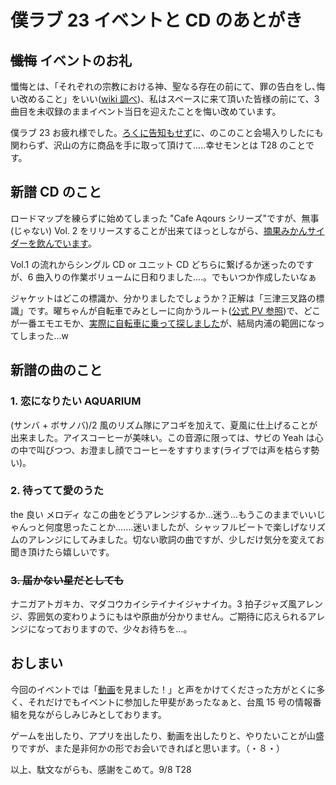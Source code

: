 # 僕ラブ 23 イベントと CD のあとがき

## ~~懺悔~~ イベントのお礼

懺悔とは、「それぞれの宗教における神、聖なる存在の前にて、罪の告白をし､悔い改めること」をいい([wiki 調べ](https://ja.wikipedia.org/wiki/%E6%87%BA%E6%82%94))、私はスペースに来て頂いた皆様の前にて、3 曲目を未収録のままイベント当日を迎えたことを悔い改めています。

僕ラブ 23 お疲れ様でした。[ろくに告知もせず](https://twitter.com/T28_tatsuya/status/1170495478095499265?s=20)に、のこのこと会場入りしたにも関わらず、沢山の方に商品を手に取って頂けて.....幸せモンとは T28 のことです。

## 新譜 CD のこと

ロードマップを練らずに始めてしまった "Cafe Aqours シリーズ"ですが、無事(じゃない) Vol. 2 をリリースすることが出来てほっとしながら、[摘果みかんサイダーを飲んでいます](https://twitter.com/T28_tatsuya/status/1170707548451663874?s=20)。

Vol.1 の流れからシングル CD or ユニット CD どちらに繋げるか迷ったのですが、6 曲入りの作業ボリュームに日和りました....。でもいつか作成したいなぁ

ジャケットはどこの標識か、分かりましたでしょうか？正解は「三津三叉路の標識」です。曜ちゃんが自転車でみとしーに向かうルート([公式 PV 参照](https://www.youtube.com/watch?v=Qj0Dmwxv-KY))で、どこが一番エモエモか、[実際に自転車に乗って探しました](https://twitter.com/T28_tatsuya/status/1157090886183862272?s=20)が、結局内浦の範囲になってしまった...w

## 新譜の曲のこと

### 1. 恋になりたい AQUARIUM

(サンバ + ボサノバ)/2 風のリズム隊にアコギを加えて、夏風に仕上げることが出来ました。アイスコーヒーが美味い。この音源に限っては、サビの Yeah は心の中で叫びつつ、お澄まし顔でコーヒーをすすります(ライブでは声を枯らす勢い)。

### 2. 待ってて愛のうた

the 良い メロディ なこの曲をどうアレンジするか...迷う...もうこのままでいいじゃんっと何度思ったことか.......迷いましたが、シャッフルビートで楽しげなリズムのアレンジにしてみました。切ない歌詞の曲ですが、少しだけ気分を変えてお聞き頂けたら嬉しいです。

### ~~3. 届かない星だとしても~~

ナニガアトガキカ、マダコウカイシテイナイジャナイカ。3 拍子ジャズ風アレンジ、雰囲気の変わりようにもはや原曲が分かりません。ご期待に応えられるアレンジになっておりますので、少々お待ちを...。

## おしまい

今回のイベントでは「[動画](https://www.youtube.com/watch?v=g8qJsZ8Lbx4&list=PLGCO2ueWMpn74gdHI8yyeA483npxPJjaz)を見ました！」と声をかけてくださった方がとくに多く、それだけでもイベントに参加した甲斐があったなぁと、台風 15 号の情報番組を見ながらしみじみとしております。

ゲームを出したり、アプリを出したり、動画を出したりと、やりたいことが山盛りですが、また是非何かの形でお会いできればと思います。（・８・）

以上、駄文ながらも、感謝をこめて。9/8 T28

